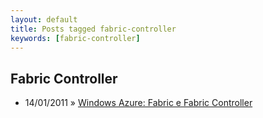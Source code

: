 ```yaml
---
layout: default
title: Posts tagged fabric-controller
keywords: [fabric-controller]
---
```

<h2 class="category">Fabric Controller</h2>
<ul class="posts">
<li>
<p>
<span class="date">14/01/2011</span> &raquo; 
<a href="/blog/windows-azure-fabric-e-fabric-controller">Windows Azure: Fabric e Fabric Controller</a>
</p>
</li> 
</ul>
